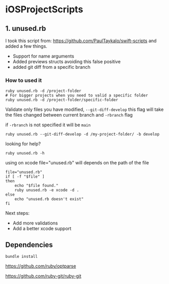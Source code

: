 # iOSProjectScripts

## 1. unused.rb

I took this script from: https://github.com/PaulTaykalo/swift-scripts and added a few things.

- Support for name arguments
- Added previews structs avoiding this false positive
- added git diff from a specific branch

### How to used it

```
ruby unused.rb -d /project-folder
# For bigger projects when you need to valid a specific folder
ruby unused.rb -d /project-folder/specific-folder
```

Validate only files you have modified, `--git-diff-develop` this flag will take the files changed between current branch and `-rbranch` flag

if `-rbranch` is not specified it will be `main`

```
ruby unused.rb --git-diff-develop -d /my-project-folder/ -b develop
```

looking for help?

```
ruby unused.rb -h
```

using on xcode file="unused.rb" will depends on the path of the file

```
file="unused.rb"
if [ -f "$file" ]
then
    echo "$file found."
    ruby unused.rb -e xcode -d .
else
    echo "unused.rb doesn't exist"
fi
```

Next steps:

- Add more validations
- Add a better xcode support

## Dependencies

```
bundle install
```

https://github.com/ruby/optparse

https://github.com/ruby-git/ruby-git
